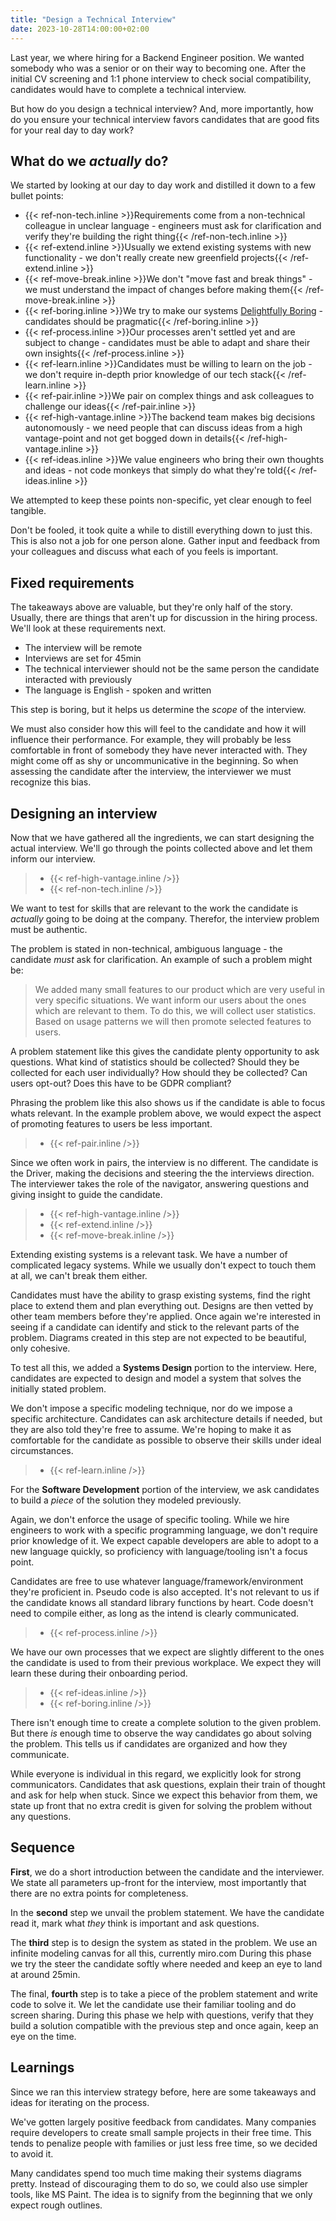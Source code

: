 ```yaml
---
title: "Design a Technical Interview"
date: 2023-10-28T14:00:00+02:00
---
```


Last year, we where hiring for a Backend Engineer position.
We wanted somebody who was a senior or on their way to becoming one.
After the initial CV screening and 1:1 phone interview to check social compatibility, candidates would have to complete a technical interview.

But how do you design a technical interview?
And, more importantly, how do you ensure your technical interview favors candidates that are good fits for your real day to day work?

## What do we _actually_ do?

We started by looking at our day to day work and distilled it down to a few bullet points:

<ul>
<li>{{< ref-non-tech.inline >}}Requirements come from a non-technical colleague in unclear language - engineers must ask for clarification and verify they're building the right thing{{< /ref-non-tech.inline >}}</li>
<li>{{< ref-extend.inline >}}Usually we extend existing systems with new functionality - we don't really create new greenfield projects{{< /ref-extend.inline >}}</li>
<li>{{< ref-move-break.inline >}}We don't "move fast and break things" - we must understand the impact of changes before making them{{< /ref-move-break.inline >}}</li>
<li>{{< ref-boring.inline >}}We try to make our systems <a href='/writings/delightfully_boring'>Delightfully Boring</a> - candidates should be pragmatic{{< /ref-boring.inline >}}</li>
<li>{{< ref-process.inline >}}Our processes aren't settled yet and are subject to change - candidates must be able to adapt and share their own insights{{< /ref-process.inline >}}</li>
<li>{{< ref-learn.inline >}}Candidates must be willing to learn on the job - we don't require in-depth prior knowledge of our tech stack{{< /ref-learn.inline >}}</li>
<li>{{< ref-pair.inline >}}We pair on complex things and ask colleagues to challenge our ideas{{< /ref-pair.inline >}}</li>
<li>{{< ref-high-vantage.inline >}}The backend team makes big decisions autonomously - we need people that can discuss ideas from a high vantage-point and not get bogged down in details{{< /ref-high-vantage.inline >}}</li>
<li>{{< ref-ideas.inline >}}We value engineers who bring their own thoughts and ideas - not code monkeys that simply do what they're told{{< /ref-ideas.inline >}}</li>
</ul>

We attempted to keep these points non-specific, yet clear enough to feel tangible.

Don't be fooled, it took quite a while to distill everything down to just this.
This is also not a job for one person alone.
Gather input and feedback from your colleagues and discuss what each of you feels is important.

## Fixed requirements

The takeaways above are valuable, but they're only half of the story.
Usually, there are things that aren't up for discussion in the hiring process.
We'll look at these requirements next.

* The interview will be remote
* Interviews are set for 45min
* The technical interviewer should not be the same person the candidate interacted with previously
* The language is English - spoken and written

This step is boring, but it helps us determine the _scope_ of the interview.

We must also consider how this will feel to the candidate and how it will influence their performance.
For example, they will probably be less comfortable in front of somebody they have never interacted with.
They might come off as shy or uncommunicative in the beginning.
So when assessing the candidate after the interview, the interviewer we must recognize this bias.

## Designing an interview

Now that we have gathered all the ingredients, we can start designing the actual interview.
We'll go through the points collected above and let them inform our interview.

> * {{< ref-high-vantage.inline />}}
> * {{< ref-non-tech.inline />}}

We want to test for skills that are relevant to the work the candidate is _actually_ going to be doing at the company.
Therefor, the interview problem must be authentic.

The problem is stated in non-technical, ambiguous language - the candidate _must_ ask for clarification.
An example of such a problem might be:

> We added many small features to our product which are very useful in very specific situations. We want inform our users about the ones which are relevant to them. To do this, we will collect user statistics. Based on usage patterns we will then promote selected features to users.

A problem statement like this gives the candidate plenty opportunity to ask questions.
What kind of statistics should be collected? Should they be collected for each user individually? How should they be collected? Can users opt-out? Does this have to be GDPR compliant?

Phrasing the problem like this also shows us if the candidate is able to focus whats relevant.
In the example problem above, we would expect the aspect of promoting features to users be less important.

> * {{< ref-pair.inline />}}

Since we often work in pairs, the interview is no different.
The candidate is the Driver, making the decisions and steering the the interviews direction.
The interviewer takes the role of the navigator, answering questions and giving insight to guide the candidate.

> * {{< ref-high-vantage.inline />}}
> * {{< ref-extend.inline />}}
> * {{< ref-move-break.inline />}}

Extending existing systems is a relevant task.
We have a number of complicated legacy systems.
While we usually don't expect to touch them at all, we can't break them either.

Candidates must have the ability to grasp existing systems, find the right place to extend them and plan everything out.
Designs are then vetted by other team members before they're applied.
Once again we're interested in seeing if a candidate can identify and stick to the relevant parts of the problem.
Diagrams created in this step are not expected to be beautiful, only cohesive.

To test all this, we added a **Systems Design** portion to the interview.
Here, candidates are expected to design and model a system that solves the initially stated problem.

We don't impose a specific modeling technique, nor do we impose a specific architecture.
Candidates can ask architecture details if needed, but they are also told they're free to assume.
We're hoping to make it as comfortable for the candidate as possible to observe their skills under ideal circumstances.

> * {{< ref-learn.inline />}}

For the **Software Development** portion of the interview, we ask candidates to build a _piece_ of the solution they modeled previously.

Again, we don't enforce the usage of specific tooling.
While we hire engineers to work with a specific programming language, we don't require prior knowledge of it.
We expect capable developers are able to adopt to a new language quickly, so proficiency with language/tooling isn't a focus point.

Candidates are free to use whatever language/framework/environment they're proficient in.
Pseudo code is also accepted.
It's not relevant to us if the candidate knows all standard library functions by heart.
Code doesn't need to compile either, as long as the intend is clearly communicated.

> * {{< ref-process.inline />}}

We have our own processes that we expect are slightly different to the ones the candidate is used to from their previous workplace.
We expect they will learn these during their onboarding period.

> * {{< ref-ideas.inline />}}
> * {{< ref-boring.inline />}}

There isn't enough time to create a complete solution to the given problem.
But there _is_ enough time to observe the way candidates go about solving the problem.
This tells us if candidates are organized and how they communicate.

While everyone is individual in this regard, we explicitly look for strong communicators.
Candidates that ask questions, explain their train of thought and ask for help when stuck.
Since we expect this behavior from them, we state up front that no extra credit is given for solving the problem without any questions.

## Sequence

**First**, we do a short introduction between the candidate and the interviewer.
We state all parameters up-front for the interview, most importantly that there are no extra points for completeness.

In the **second** step we unvail the problem statement.
We have the candidate read it, mark what _they_ think is important and ask questions.

The **third** step is to design the system as stated in the problem.
We use an infinite modeling canvas for all this, currently miro.com
During this phase we try the steer the candidate softly where needed and keep an eye to land at around 25min.

The final, **fourth** step is to take a piece of the problem statement and write code to solve it.
We let the candidate use their familiar tooling and do screen sharing.
During this phase we help with questions, verify that they build a solution compatible with the previous step and once again, keep an eye on the time.

## Learnings

Since we ran this interview strategy before, here are some takeaways and ideas for iterating on the process.

We've gotten largely positive feedback from candidates.
Many companies require developers to create small sample projects in their free time.
This tends to penalize people with families or just less free time, so we decided to avoid it.

Many candidates spend too much time making their systems diagrams pretty.
Instead of discouraging them to do so, we could also use simpler tools, like MS Paint.
The idea is to signify from the beginning that we only expect rough outlines.